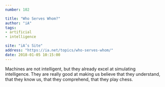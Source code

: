 ```yaml
---
number: 102

title: "Who Serves Whom?"
author: "iA"
tags:
- artificial
- intelligence

site: "iA’s Site"
address: "https://ia.net/topics/who-serves-whom/"
date: 2018-01-05 10:15:00
---
```


Machines are not intelligent, but they already excel at simulating intelligence. They are really good at making us believe that they understand, that they know us, that they comprehend, that they play chess.
